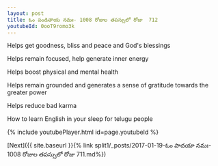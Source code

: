 ```yaml
---
layout: post
title: ఓం పండితాయ నమః- 1008 రోజుల తపస్సులో రోజు  712
youtubeId: 0ooT9romo3k
---
```

 
 
Helps get goodness, bliss and peace and God's blessings
 
Helps remain focused, help generate inner energy 
 
Helps boost physical and mental health 
 
Helps remain grounded and generates a sense of gratitude towards the greater power 
 
Helps reduce bad karma
 
How to learn English in your sleep for telugu people
 
 
 
 


{% include youtubePlayer.html id=page.youtubeId %}
 
[Next]({{ site.baseurl }}{% link split1/_posts/2017-01-19-ఓం పాదయా నమః- 1008 రోజుల తపస్సులో రోజు  711.md%})
 
